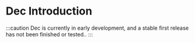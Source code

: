 # Dec Introduction

:::caution
Dec is currently in early development, and a stable first release has not been
finished or tested..
:::